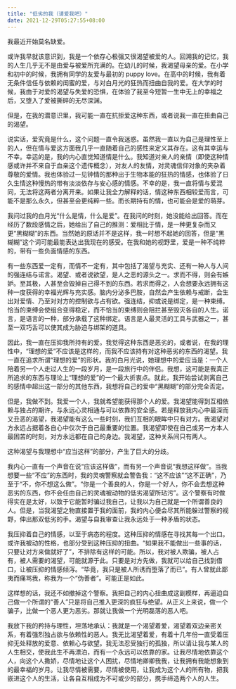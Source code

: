 ```yaml
---
title: "低劣的我（请爱我吧）"
date: 2021-12-29T05:27:55+08:00
---
```


我最近开始莫名缺爱。

或许我早就该意识到，我是一个依存心极强又很渴望被爱的人。回溯我的记忆，我的人生几乎无不是由爱与被爱所充满的。在幼儿的时候，我渴望母亲的爱。在小学和初中的时候，我拥有同学的友爱与最初的 puppy love。在高中的时候，我有着无条件信任与依赖的闺蜜的爱，与对白月光的狂热而扭曲自我的爱。在大学的时候，我由于对爱的渴望与失爱的恐惧，在体验了我至今短暂一生中无上的幸福之后，又堕入了爱被撕碎的无尽深渊。

但是，在我的潜意识里，我可能一直在抗拒爱这种东西，或者说我一直在扭曲自己的渴望。

说实话，爱究竟是什么，这个问题一直令我迷惑。虽然我一直以为自己是理性至上的人，但在情与爱这方面我几乎一直随着自己的感性来定义其存在。这有其幸运与不幸。幸运的是，我的内心直觉知道情是什么。我知道对亲人的亲情（即使这种情感或许并不来自于血亲这个遗传概念），对友人的友情，对灵魂信仰对象的夹杂着尊敬的爱情。我也体验过一见钟情的那种出于生物本能的狂热的情感，也体验了日久生情这种慢热的带有淡淡依存与安心感的情感。不幸的是，我一直将情与爱混同，无法将这两者分离开来。如果让我全力解释的话，情这种东西相较爱而言，可能不是那么永久，但甚至会更纯粹一些。而长期持有的情，也可能会是爱的萌芽。

我问过我的白月光“什么是情，什么是爱”。在我问的时刻，她没能给出回答。而在经历了数段感情之后，她给出了自己的推测：爱相比于情，是一种更复杂而又更“黑糊糊”的东西。当然她的原话并不是这样，我一时想不起她的回答，但是“黑糊糊”这个词可能最能表达出我现在的感受。在我和她的视野里，爱是一种不纯粹的，带有一些负面情感的东西。

有一些东西爱一定有，而情不一定有，其中包括了渴望与充实、还有一种人与人间的强连结与诺言。渴望、或者说欲望，是人之恶的源头之一。求而不得，则会有嫉妒。至其极，人甚至会毁掉自己得不到的东西。若求而得之，人会想要永远拥有这种一度获得的幸福光辉与充实感。脑内分泌多巴胺，自然会产生依赖与戒断，会生出对爱情、乃至对对方的控制欲与占有欲。强连结，抑或说是绑定，是一种束缚。恰当的束缚会使组合变得稳定，而不恰当的束缚则会阻拦甚至毁灭各自的人生。诺言，是语言的一种，部分承载了这种绑定。语言是人最灵活的工具与武器之一，甚至一双巧舌可以使其成为胁迫与绑架的道具。

因此，我一直在压抑我所持有的爱。我觉得这种东西是恶劣的，或者说，在我的理性中，“理想的爱”不应该是这样的，而我不应该持有对这种恶劣的东西的渴望。我一直在追求所谓“理想的爱”的形状。我的白月光说，她理想中的爱应当是：一个人陪着另一个人走过人生的一段岁月，是一段旅行中的伴侣。我想，这可能是我真正所追求的东西与理论上“理想的爱”的一个最大折衷点。就此，我开始尝试剥离自己的感情中超出这一部分的其他东西，我想将自己的爱中“黑糊糊”的部分完全否定。

但是，我做不到。我爱一个人，我就希望能获得那个人的爱。我渴望能得到互相依赖与独占的期许，与永远心灵相通与可以依靠的安全感。若是释放我内心中最深而又丑恶的渴望，我渴望能有这么一些时刻，我们互相的眼眸中只有对方。我渴望对方永远占据着各自心中仅次于自己最重要的位置。我渴望即使在自己或另一方本人最困苦的时刻，对方永远都在自己的身边。我渴望，这种关系间只有两人。

这种渴望与我理想中“应当这样”的部分，产生了巨大的分歧。

我内心一直有一个声音在说“应该这样做”，而有另一个声音说“我想这样做”。当我想要一些“不应”的东西时，我的灵魂警察就会警告我：“这不应该”“这不正确”，乃至于“不，你不想这么做”。“你是一个善良的人，你是一个好人，你不会去想这种恶劣的东西，你不会任由自己的灵魂被动物的低劣渴望所玷污”。这个警察有时做得实在是太好，以致于它能暂时骗过我自己，让我以为自己就是一个所谓善良的人。但是，当我渴望之物直接置于我的面前，我的内心便会尽其所能躲过警察的视野，伸出那双低劣的手。渴望与自我审查让我永远处于一种矛盾的状态。

我压抑着自己的情感，以至于病态的程度。这种压抑的情感在寻找其每一个出口。或许我被动的性格，也部分受到这种压抑的扭曲。“如果我不能做出一些事的话，只要让对方来做就好了”，不排除有这样的可能。所以，我对被人欺骗，被人占有，被人需要的渴望，可能就源于此。只要是对方先做，我就可以给自己找到借口，让被压抑的情感倾泻。“毕竟，我只是被人所诱而堕落了而已”。有人曾就此鄙夷而痛骂我，称我为一个“伪善者”。可能正是如此。

这样想的话，我还不如撤掉这个警察。我把自己的内心扭曲成这副模样，再逼迫自己做一个所谓的“善人”只是将自己推入更深的疯狂与绝望。从正义上来说，做一个骗子，比做一个恶人更为恶劣。那就让我做一个光明磊落的恶人吧。

我放下我的矜持与理性，坦荡地承认：我就是一个渴望着爱，渴望着双边亲密关系，有着强烈独占欲与依赖性的恶人。我无比渴望着爱，有着十几年份一直受着压抑无处释放的爱意、依赖心与欲望。我无法忍受独行的孤独，所以请让我与某人的人生相交，使我此生不再漂泊，而有一个永远可以依靠的家。让我尽情地依靠这个人，向这个人撒娇，尽情地让这个人困扰，尽情地卿卿我我，让我拥有我能想象到的最幸福的岁月。让我尽情被需要，尽情被使用，让我成为这个人的所有物，把我嵌进这个人的生活，让各自互相成为不可或少的部分，携手缔造两个人的人生。
